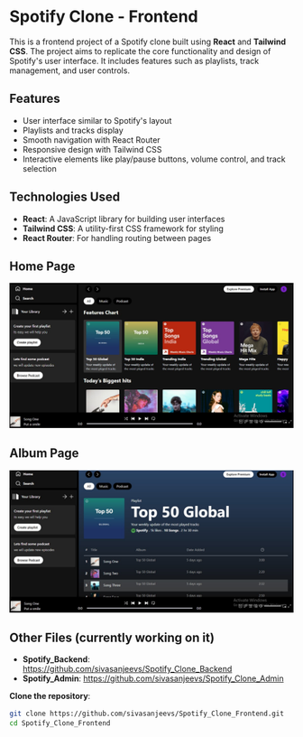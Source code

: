 # Spotify Clone - Frontend

This is a frontend project of a Spotify clone built using **React** and **Tailwind CSS**. The project aims to replicate the core functionality and design of Spotify's user interface. It includes features such as playlists, track management, and user controls.

## Features

- User interface similar to Spotify's layout
- Playlists and tracks display
- Smooth navigation with React Router
- Responsive design with Tailwind CSS
- Interactive elements like play/pause buttons, volume control, and track selection

## Technologies Used

- **React**: A JavaScript library for building user interfaces
- **Tailwind CSS**: A utility-first CSS framework for styling
- **React Router**: For handling routing between pages

## Home Page

![home page](spoti1.jpg)

## Album Page

![Album page](spoti2.jpg)


## Other Files (currently working on it)

- **Spotify_Backend**: https://github.com/sivasanjeevs/Spotify_Clone_Backend
- **Spotify_Admin**: https://github.com/sivasanjeevs/Spotify_Clone_Admin
  

**Clone the repository**:

   ```bash
   git clone https://github.com/sivasanjeevs/Spotify_Clone_Frontend.git
   cd Spotify_Clone_Frontend
